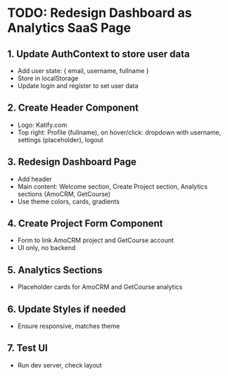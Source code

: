 # TODO: Redesign Dashboard as Analytics SaaS Page

## 1. Update AuthContext to store user data
- Add user state: { email, username, fullname }
- Store in localStorage
- Update login and register to set user data

## 2. Create Header Component
- Logo: Katify.com
- Top right: Profile (fullname), on hover/click: dropdown with username, settings (placeholder), logout

## 3. Redesign Dashboard Page
- Add header
- Main content: Welcome section, Create Project section, Analytics sections (AmoCRM, GetCourse)
- Use theme colors, cards, gradients

## 4. Create Project Form Component
- Form to link AmoCRM project and GetCourse account
- UI only, no backend

## 5. Analytics Sections
- Placeholder cards for AmoCRM and GetCourse analytics

## 6. Update Styles if needed
- Ensure responsive, matches theme

## 7. Test UI
- Run dev server, check layout

